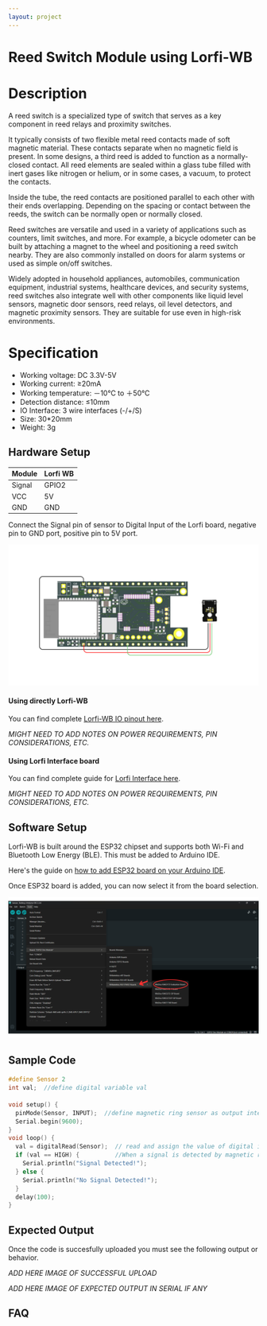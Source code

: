 ```yaml
---
layout: project
---
```


# Reed Switch Module using Lorfi-WB

# Description

A reed switch is a specialized type of switch that serves as a key component in reed relays and proximity switches.

It typically consists of two flexible metal reed contacts made of soft magnetic material. These contacts separate when no magnetic field is present. In some designs, a third reed is added to function as a normally-closed contact. All reed elements are sealed within a glass tube filled with inert gases like nitrogen or helium, or in some cases, a vacuum, to protect the contacts.

Inside the tube, the reed contacts are positioned parallel to each other with their ends overlapping. Depending on the spacing or contact between the reeds, the switch can be normally open or normally closed.

Reed switches are versatile and used in a variety of applications such as counters, limit switches, and more. For example, a bicycle odometer can be built by attaching a magnet to the wheel and positioning a reed switch nearby. They are also commonly installed on doors for alarm systems or used as simple on/off switches.

Widely adopted in household appliances, automobiles, communication equipment, industrial systems, healthcare devices, and security systems, reed switches also integrate well with other components like liquid level sensors, magnetic door sensors, reed relays, oil level detectors, and magnetic proximity sensors. They are suitable for use even in high-risk environments.


# Specification

- Working voltage: DC 3.3V-5V
- Working current: ≥20mA
- Working temperature: －10℃ to ＋50℃
- Detection distance: ≤10mm
- IO Interface: 3 wire interfaces (-/+/S)
- Size: 30*20mm
- Weight: 3g

## Hardware Setup

|     Module    |   Lorfi WB  |
|---------------|-------------|
| Signal        | GPIO2       |
| VCC           | 5V          |
| GND           | GND         |

Connect the Signal pin of sensor to Digital Input of the Lorfi board, negative pin to GND port, positive pin to 5V port.

![Reed Switch Module](\assets\Images\LORFI_Components\Lorfi-WB_Modules\10.png)

#### Using directly Lorfi-WB

You can find complete <a href="/docs/Hardware_Guide.html">Lorfi-WB IO pinout here</a>.

*MIGHT NEED TO ADD NOTES ON POWER REQUIREMENTS, PIN CONSIDERATIONS, ETC.*

#### Using Lorfi Interface board

You can find complete guide for <a href="/docs/Hardware_Guide.html">Lorfi Interface here</a>.

*MIGHT NEED TO ADD NOTES ON POWER REQUIREMENTS, PIN CONSIDERATIONS, ETC.*

## Software Setup

Lorfi-WB is built around the ESP32 chipset and supports both Wi-Fi and Bluetooth Low Energy (BLE). This must be added to Arduino IDE.

Here's the guide on <a href="/docs/Software_Guide.html">how to add ESP32 board on your Arduino IDE</a>.

Once ESP32 board is added, you can now select it from the board selection.

![Software Guide 4](\assets\Images\LORFI_Components\Software-Guide_Images\Software_Guide4.png)

## **Sample Code**
```c
#define Sensor 2
int val;  //define digital variable val

void setup() {
  pinMode(Sensor, INPUT);  //define magnetic ring sensor as output interface
  Serial.begin(9600);
}
void loop() {
  val = digitalRead(Sensor);  // read and assign the value of digital interface 3 to val
  if (val == HIGH) {          //When a signal is detected by magnetic ring sensor, LED will flash
    Serial.println("Signal Detected!");
  } else {
    Serial.println("No Signal Detected!");
  }
  delay(100);
}
```

## Expected Output

Once the code is succesfully uploaded you must see the following output or behavior.

*ADD HERE IMAGE OF SUCCESSFUL UPLOAD*

*ADD HERE IMAGE OF EXPECTED OUTPUT IN SERIAL IF ANY*

## FAQ
